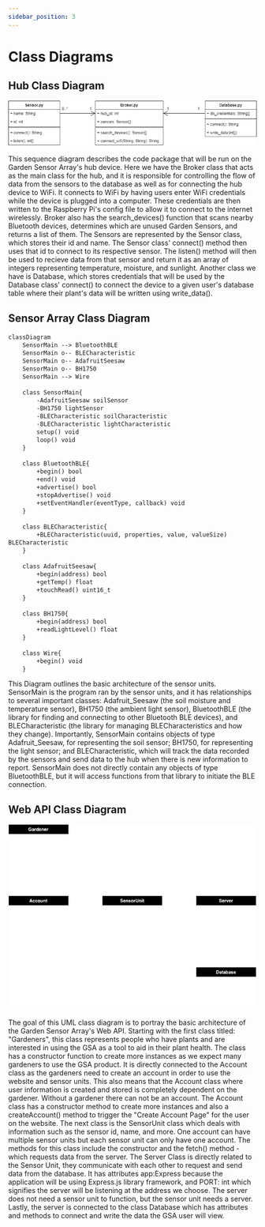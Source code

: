 ```yaml
---
sidebar_position: 3
---
```

# Class Diagrams

## Hub Class Diagram

![system_block_diagram](/img/hub.png)

This sequence diagram describes the code package that will be run on the Garden Sensor Array's hub device. Here we have the Broker class that acts as the main class for the hub, 
and it is responsible for controlling the flow of data from the sensors to the database as well as for connecting the hub device to WiFi. It connects to WiFi by having users
enter WiFi credentials while the device is plugged into a computer. These credentials are then written to the Raspberry Pi's config file to allow it to connect to the internet
wirelessly. Broker also has the search_devices() function that scans nearby Bluetooth devices, determines which are unused Garden Sensors, and returns a list of them. The Sensors
are represented by the Sensor class, which stores their id and name. The Sensor class' connect() method then uses that id to connect to its respective sensor. The listen() method will
then be used to recieve data from that sensor and return it as an array of integers representing temperature, moisture, and sunlight. Another class we have is Database, which stores 
credentials that will be used by the Database class' connect() to connect the device to a given user's database table where their plant's data will be written using write_data(). 

## Sensor Array Class Diagram
```mermaid
classDiagram
    SensorMain --> BluetoothBLE
    SensorMain o-- BLECharacteristic 
    SensorMain o-- AdafruitSeesaw
    SensorMain o-- BH1750
    SensorMain --> Wire
    
    class SensorMain{
        -AdafruitSeesaw soilSensor
        -BH1750 lightSensor
        -BLECharacteristic soilCharacteristic
        -BLECharacteristic lightCharacteristic
        setup() void
        loop() void
    }

    class BluetoothBLE{
        +begin() bool
        +end() void
        +advertise() bool
        +stopAdvertise() void
        +setEventHandler(eventType, callback) void
    }

    class BLECharacteristic{
        +BLECharacteristic(uuid, properties, value, valueSize) BLECharacteristic
    }

    class AdafruitSeesaw{
        +begin(address) bool
        +getTemp() float
        +touchRead() uint16_t
    }

    class BH1750{
        +begin(address) bool
        +readLightLevel() float
    }

    class Wire{
        +begin() void
    }
```
This Diagram outlines the basic architecture of the sensor units. SensorMain is the program ran by the sensor units, and it has relationships to several important classes: Adafruit_Seesaw (the soil moisture and temperature sensor), BH1750 (the ambient light sensor), BluetoothBLE (the library for finding and connecting to other Bluetooth BLE devices), and BLECharacteristic (the library for managing BLECharacteristics and how they change). Importantly, SensorMain contains objects of type Adafruit_Seesaw, for representing the soil sensor; BH1750, for representing the light sensor; and BLECharacteristic, which will track the data recorded by the sensors and send data to the hub when there is new information to report. SensorMain does not directly contain any objects of type BluetoothBLE, but it will access functions from that library to initiate the BLE connection.

## Web API Class Diagram

![system_block_diagram](/img/pWebAPI.png)

The goal of this UML class diagram is to portray the basic architecture of the Garden Sensor Array's Web API. Starting with the first class titled: "Gardeners", this class represents people who have plants and are interested in using the GSA as a tool to aid in their plant health. The class has a constructor function to create more instances as we expect many gardeners to use the GSA product. It is directly connected to the Account class as the gardeners need to create an account in order to use the website and sensor units. This also means that the Account class where user information is created and stored is completely dependent on the gardener. Without a gardener there can not be an account. The Account class has a constructor method to create more instances and also a createAccount() method to trigger the "Create Account Page" for the user on the website. The next class is the SensorUnit class which deals with information such as the sensor id, name, and more. One account can have multiple sensor units but each sensor unit can only have one account. The methods for this class include the constructor and the fetch() method - which requests data from the server. The Server Class is directly related to the Sensor Unit, they communicate with each other to request and send data from the database. It has attributes app:Express because the application will be using Express.js library framework, and PORT: int which signifies the server will be listening at the address we choose. The server does not need a sensor unit to function, but the sensor unit needs a server. Lastly, the server is connected to the class Database which has attributes and methods to connect and write the data the GSA user will view. 
